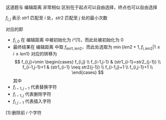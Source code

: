 这道题与 编辑距离 非常相似
区别在于起点可以自由选择，终点也可以自由选择

$f_{i,j}$ 表示 $str1$ 匹配至 $i$ 处，$str2$ 匹配至 $j$ 处的最小次数

对应的即
- $f_{i,0}$ 在 编辑距离 中被初始化为 $i$^[1]，而此处被初始化为 $0$
- 最终结果在 编辑距离 中取 $f_{len1,len2}$，而此处选取为 $\min{\{len2+1,f_{i,len2} | 1\le i \le len1\}}$
对应的转移为
$$
f_{i,j}=\min
\begin{cases}
f_{i,j} \\
f_{i-1,j-1} & (str1_{i-1}=str2_{j-1}) \\
f_{i-1,j-1}+1 & (str1_{i-1} \neq str2{j-1}) \\
f_{i-1,j}+1 \\
f_{i,j-1}+1 \\
\end{cases}
$$
其中
- $f_{i-1,j-1}$ 代表替换字符
- $f_{i-1,j}$ 代表删除字符
- $f_{i,j-1}$ 代表插入字符

[1]:删除前 $i$ 个字符
